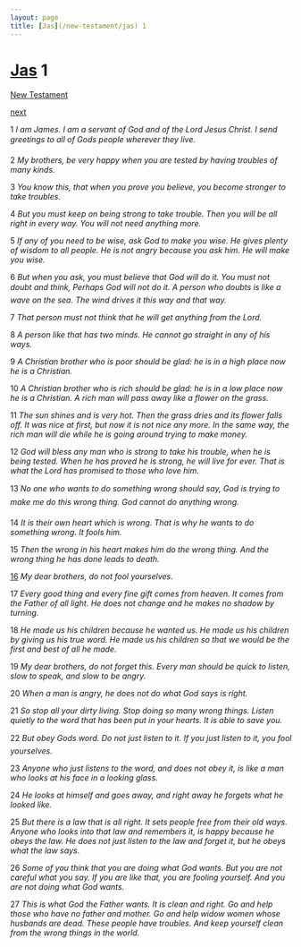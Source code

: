 ```yaml
---
layout: page
title: [Jas](/new-testament/jas) 1
---
```


# [Jas](/new-testament/jas) 1

[New Testament](/new-testament)


[next](/new-testament/jas/jas-2.html)

1 _I am James. I am a servant of God and of the Lord Jesus Christ. I send greetings to all of Gods people wherever they live._

2 _My brothers, be very happy when you are tested by having troubles of many kinds._

3 _You know this, that when you prove you believe, you become stronger to take troubles._

4 _But you must keep on being strong to take trouble. Then you will be all right in every way. You will not need anything more._

5 _If any of you need to be wise, ask God to make you wise. He gives plenty of wisdom to all people. He is not angry because you ask him. He will make you wise._

6 _But when you ask, you must believe that God will do it. You must not doubt and think,  Perhaps God will not do it. A person who doubts is like a wave on the sea. The wind drives it this way and that way._

7 _That person must not think that he will get anything from the Lord._

8 _A person like that has two minds. He cannot go straight in any of his ways._

9 _A Christian brother who is poor should be glad: he is in a high place now he is a Christian._

10 _A Christian brother who is rich should be glad: he is in a low place now he is a Christian.  A rich man will pass away like a flower on the grass._

11 _The sun shines and is very hot. Then the grass dries and its flower falls off. It was nice at first, but now it is not nice any more. In the same way, the rich man will die while he is going around trying to make money._

12 _God will bless any man who is strong to take his trouble, when he is being tested. When he has proved he is strong, he will live for ever. That is what the Lord has promised to those who love him._

13 _No one who wants to do something wrong should say, God is trying to make me do this wrong thing. God cannot do anything wrong._

14 _It is their own heart which is wrong. That is why he wants to do something wrong. It fools him._

15 _Then the wrong in his heart makes him do the wrong thing. And the wrong thing he has done leads to death._

[16](https://reddit.com/https://redd.it/7tjw86) _My dear brothers, do not fool yourselves._

17 _Every good thing and every fine gift comes from heaven. It comes from the Father of all light. He does not change and he makes no shadow by turning._

18 _He made us his children because he wanted us. He made us his children by giving us his true word. He made us his children so that we would be the first and best of all he made._

19 _My dear brothers, do not forget this. Every man should be quick to listen, slow to speak,  and slow to be angry._

20 _When a man is angry, he does not do what God says is right._

21 _So stop all your dirty living. Stop doing so many wrong things. Listen quietly to the word that has been put in your hearts. It is able to save you._

22 _But obey Gods word. Do not just listen to it. If you just listen to it, you fool yourselves._

23 _Anyone who just listens to the word, and does not obey it, is like a man who looks at his face in a looking glass._

24 _He looks at himself and goes away, and right away he forgets what he looked like._

25 _But there is a law that is all right. It sets people free from their old ways. Anyone who looks into that law and remembers it, is happy because he obeys the law. He does not just listen to the law and forget it, but he obeys what the law says._

26 _Some of you think that you are doing what God wants. But you are not careful what you say. If you are like that, you are fooling yourself. And you are not doing what God wants._

27 _This is what God the Father wants. It is clean and right. Go and help those who have no father and mother. Go and help widow women whose husbands are dead. These people have troubles. And keep yourself clean from the wrong things in the world._

